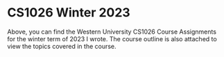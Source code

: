 # CS1026 Winter 2023
Above, you can find the Western University CS1026 Course Assignments for the winter term of 2023 I wrote. The course outline is also attached to view the topics covered in the course.
